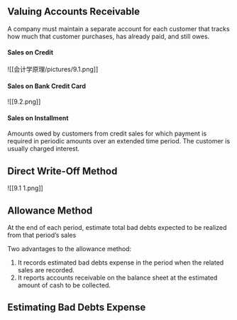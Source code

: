## Valuing Accounts Receivable
A company must maintain a separate account for each customer that tracks how much that customer purchases, has already paid, and still owes.
#### Sales on Credit
![[会计学原理/pictures/9.1.png]]
#### Sales on Bank Credit Card
![[9.2.png]]
#### Sales on Installment
Amounts owed by customers from credit sales for which payment is required in periodic amounts over an extended time period. 
The customer is usually charged interest.

## Direct Write-Off Method
![[9.1 1.png]]

## Allowance Method
At the end of each period, estimate total bad debts expected to be realized from that period’s sales

Two advantages to the allowance method: 
1. It records estimated bad debts expense in the period when the related sales are recorded. 
2. It reports accounts receivable on the balance sheet at the estimated amount of cash to be collected.

## Estimating Bad Debts Expense




















